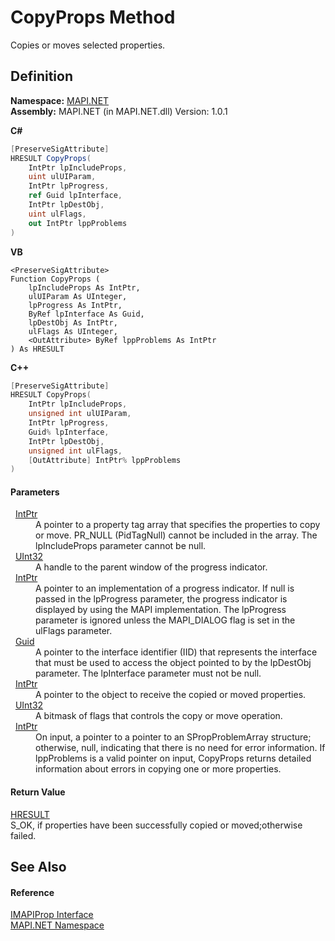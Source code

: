 # CopyProps Method


Copies or moves selected properties.



## Definition
**Namespace:** <a href="N_MAPI_NET.md">MAPI.NET</a>  
**Assembly:** MAPI.NET (in MAPI.NET.dll) Version: 1.0.1

**C#**
``` C#
[PreserveSigAttribute]
HRESULT CopyProps(
	IntPtr lpIncludeProps,
	uint ulUIParam,
	IntPtr lpProgress,
	ref Guid lpInterface,
	IntPtr lpDestObj,
	uint ulFlags,
	out IntPtr lppProblems
)
```
**VB**
``` VB
<PreserveSigAttribute>
Function CopyProps ( 
	lpIncludeProps As IntPtr,
	ulUIParam As UInteger,
	lpProgress As IntPtr,
	ByRef lpInterface As Guid,
	lpDestObj As IntPtr,
	ulFlags As UInteger,
	<OutAttribute> ByRef lppProblems As IntPtr
) As HRESULT
```
**C++**
``` C++
[PreserveSigAttribute]
HRESULT CopyProps(
	IntPtr lpIncludeProps, 
	unsigned int ulUIParam, 
	IntPtr lpProgress, 
	Guid% lpInterface, 
	IntPtr lpDestObj, 
	unsigned int ulFlags, 
	[OutAttribute] IntPtr% lppProblems
)
```



#### Parameters
<dl><dt>  <a href="https://learn.microsoft.com/dotnet/api/system.intptr" target="_blank" rel="noopener noreferrer">IntPtr</a></dt><dd>A pointer to a property tag array that specifies the properties to copy or move. PR_NULL (PidTagNull) cannot be included in the array. The lpIncludeProps parameter cannot be null.</dd><dt>  <a href="https://learn.microsoft.com/dotnet/api/system.uint32" target="_blank" rel="noopener noreferrer">UInt32</a></dt><dd>A handle to the parent window of the progress indicator.</dd><dt>  <a href="https://learn.microsoft.com/dotnet/api/system.intptr" target="_blank" rel="noopener noreferrer">IntPtr</a></dt><dd>A pointer to an implementation of a progress indicator. If null is passed in the lpProgress parameter, the progress indicator is displayed by using the MAPI implementation. The lpProgress parameter is ignored unless the MAPI_DIALOG flag is set in the ulFlags parameter.</dd><dt>  <a href="https://learn.microsoft.com/dotnet/api/system.guid" target="_blank" rel="noopener noreferrer">Guid</a></dt><dd>A pointer to the interface identifier (IID) that represents the interface that must be used to access the object pointed to by the lpDestObj parameter. The lpInterface parameter must not be null.</dd><dt>  <a href="https://learn.microsoft.com/dotnet/api/system.intptr" target="_blank" rel="noopener noreferrer">IntPtr</a></dt><dd>A pointer to the object to receive the copied or moved properties.</dd><dt>  <a href="https://learn.microsoft.com/dotnet/api/system.uint32" target="_blank" rel="noopener noreferrer">UInt32</a></dt><dd>A bitmask of flags that controls the copy or move operation.</dd><dt>  <a href="https://learn.microsoft.com/dotnet/api/system.intptr" target="_blank" rel="noopener noreferrer">IntPtr</a></dt><dd>On input, a pointer to a pointer to an SPropProblemArray structure; otherwise, null, indicating that there is no need for error information. If lppProblems is a valid pointer on input, CopyProps returns detailed information about errors in copying one or more properties.</dd></dl>

#### Return Value
<a href="T_MAPI_NET_HRESULT.md">HRESULT</a>  
S_OK, if properties have been successfully copied or moved;otherwise failed.

## See Also


#### Reference
<a href="T_MAPI_NET_IMAPIProp.md">IMAPIProp Interface</a>  
<a href="N_MAPI_NET.md">MAPI.NET Namespace</a>  
